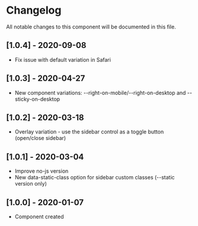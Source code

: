 # Changelog
All notable changes to this component will be documented in this file.

## [1.0.4] - 2020-09-08
- Fix issue with default variation in Safari

## [1.0.3] - 2020-04-27
- New component variations: --right-on-mobile/--right-on-desktop and --sticky-on-desktop

## [1.0.2] - 2020-03-18
- Overlay variation - use the sidebar control as a toggle button (open/close sidebar)

## [1.0.1] - 2020-03-04
- Improve no-js version
- New data-static-class option for sidebar custom classes (--static version only)

## [1.0.0] - 2020-01-07
- Component created
